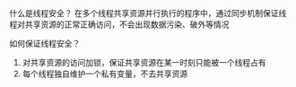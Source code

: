 什么是线程安全？
在多个线程共享资源并行执行的程序中，通过同步机制保证线程对共享资源的正常正确访问，不会出现数据污染、破外等情况

如何保证线程安全？
1. 对共享资源的访问加锁，保证共享资源在某一时刻只能被一个线程占有
2. 每个线程独自维护一个私有变量，不去共享资源

